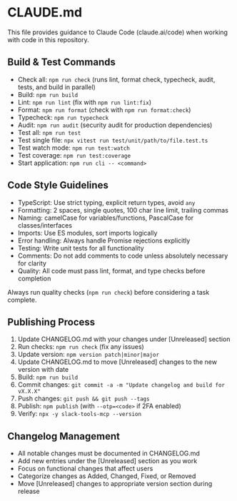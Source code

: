 # CLAUDE.md

This file provides guidance to Claude Code (claude.ai/code) when working with code in this repository.

## Build & Test Commands

- Check all: `npm run check` (runs lint, format check, typecheck, audit, tests, and build in parallel)
- Build: `npm run build`
- Lint: `npm run lint` (fix with `npm run lint:fix`)
- Format: `npm run format` (check with `npm run format:check`)
- Typecheck: `npm run typecheck`
- Audit: `npm run audit` (security audit for production dependencies)
- Test all: `npm run test`
- Test single file: `npx vitest run test/unit/path/to/file.test.ts`
- Test watch mode: `npm run test:watch`
- Test coverage: `npm run test:coverage`
- Start application: `npm run cli -- <command>`

## Code Style Guidelines

- TypeScript: Use strict typing, explicit return types, avoid `any`
- Formatting: 2 spaces, single quotes, 100 char line limit, trailing commas
- Naming: camelCase for variables/functions, PascalCase for classes/interfaces
- Imports: Use ES modules, sort imports logically
- Error handling: Always handle Promise rejections explicitly
- Testing: Write unit tests for all functionality
- Comments: Do not add comments to code unless absolutely necessary for clarity
- Quality: All code must pass lint, format, and type checks before completion

Always run quality checks (`npm run check`) before considering a task complete.

## Publishing Process

1. Update CHANGELOG.md with your changes under [Unreleased] section
2. Run checks: `npm run check` (fix any issues)
3. Update version: `npm version patch|minor|major`
4. Update CHANGELOG.md to move [Unreleased] changes to the new version with date
5. Build: `npm run build`
6. Commit changes: `git commit -a -m "Update changelog and build for vX.X.X"`
7. Push changes: `git push && git push --tags`
8. Publish: `npm publish` (with `--otp=<code>` if 2FA enabled)
9. Verify: `npx -y slack-tools-mcp --version`

## Changelog Management

- All notable changes must be documented in CHANGELOG.md
- Add new entries under the [Unreleased] section as you work
- Focus on functional changes that affect users
- Categorize changes as Added, Changed, Fixed, or Removed
- Move [Unreleased] changes to appropriate version section during release